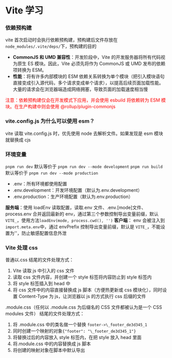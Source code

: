 # Vite 学习

### 依赖预构建

vite 首次启动时会执行依赖预构建，预构建后文件存放在`node_modules/.vite/deps/`下，预构建的目的

- **CommonJS 和 UMD 兼容性**：开发阶段中，Vite 的开发服务器将所有代码视为原生 ES 模块。因此，Vite 必须先将作为 CommonJS 或 UMD 发布的依赖项转换为 ESM。
- **性能**：将有许多内部模块的 ESM 依赖关系转换为单个模块（把引入模块语句直接变成引入源代码，多个请求变成单个请求），以提高后续页面加载性能。大量的请求会在浏览器端造成网络拥塞，导致页面的加载速度相当慢

<font color="red">注意：依赖预构建仅会在开发模式下应用，并会使用 esbuild 将依赖转为 ESM 模块。在生产构建中则会使用
@rollup/plugin-commonjs</font>

### vite.config.js 为什么可以使用 esm？

vite 读取 vite.config.js 时，优先使用 node 去解析文件。如果发现是 esm 模块就替换成 cjs

### 环境变量

`pnpm run dev` 默认等价于 `pnpm run dev --mode development`
`pnpm run build` 默认等价于 `pnpm run dev --mode production`

- .env：所有环境都使用配置
- .env.development：开发环境配置（默认为.env.development）
- .env.production：生产环境配置（默认为.env.production）

**服务端**：使用 loadEnv 读取配置，读取.env 文件、.env.[mode]文件、process.env 合并返回最新的 env，通过第三个参数控制导出变量前缀，默认`VITE_`，使用方法`loadEnv(mode, process.cwd(), '')`
**客户端**： env 会被注入到`import.meta.env`中，通过 envPrefix 控制导出变量前缀，默认是 `VITE_`，不能设置为''，防止敏感配置信息外泄

### Vite 处理 css

普通以.css 结尾的文件处理方式：

1. Vite 读取 js 中引入的 css 文件
2. 读取 css 文件内容，并创建一个 style 标签将内容防止到 style 标签内
3. 将 style 标签插入到 head 中
4. 将 css 文件中的内容直接替换成 js 脚本（方便热更新或 css 模块化），同时设置 Content-Type 为 js，让浏览器以 js 的方式执行 css 后缀的文件

.module.css（任何以 .module.css 为后缀名的 CSS 文件都被认为是一个 CSS modules 文件） 结尾的文件处理方式：

1. 将 .module.css 中的类名做一个替换 `footer->\_footer_de3d345_1`
2. 同时创建一个映射的对象`{"footer": "\_footer_de3d345_1"}`
3. 将替换过后的内容放入 style 标签内，在把 style 放入 head 里面
4. 将.module.css 中的内容替换成 js 脚本
5. 将创建的映射对象在脚本中默认导出
